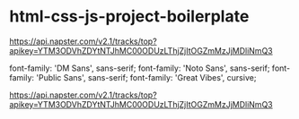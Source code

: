 # html-css-js-project-boilerplate

https://api.napster.com/v2.1/tracks/top?apikey=YTM3ODVhZDYtNTJhMC00ODUzLThjZjItOGZmMzJjMDliNmQ3


font-family: 'DM Sans', sans-serif;
font-family: 'Noto Sans', sans-serif;
font-family: 'Public Sans', sans-serif;
font-family: 'Great Vibes', cursive;

https://api.napster.com/v2.1/tracks/top?apikey=YTM3ODVhZDYtNTJhMC00ODUzLThjZjItOGZmMzJjMDliNmQ3